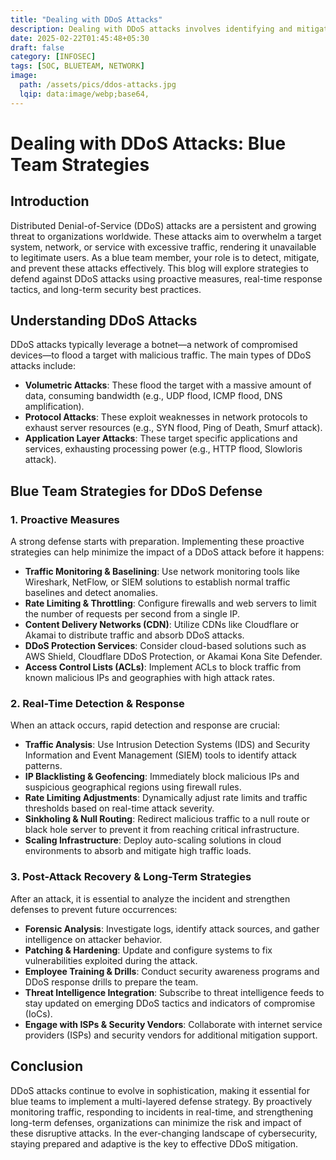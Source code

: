 ```yaml
---
title: "Dealing with DDoS Attacks"
description: Dealing with DDoS attacks involves identifying and mitigating malicious traffic floods that overwhelm servers, using tools like firewalls, rate limiting, and CDNs to maintain service availability.
date: 2025-02-22T01:45:48+05:30
draft: false
category: [INFOSEC]
tags: [SOC, BLUETEAM, NETWORK]
image:
  path: /assets/pics/ddos-attacks.jpg
  lqip: data:image/webp;base64,
---
```


# Dealing with DDoS Attacks: Blue Team Strategies

## Introduction
Distributed Denial-of-Service (DDoS) attacks are a persistent and growing threat to organizations worldwide. These attacks aim to overwhelm a target system, network, or service with excessive traffic, rendering it unavailable to legitimate users. As a blue team member, your role is to detect, mitigate, and prevent these attacks effectively. This blog will explore strategies to defend against DDoS attacks using proactive measures, real-time response tactics, and long-term security best practices.

## Understanding DDoS Attacks
DDoS attacks typically leverage a botnet—a network of compromised devices—to flood a target with malicious traffic. The main types of DDoS attacks include:

- **Volumetric Attacks**: These flood the target with a massive amount of data, consuming bandwidth (e.g., UDP flood, ICMP flood, DNS amplification).
- **Protocol Attacks**: These exploit weaknesses in network protocols to exhaust server resources (e.g., SYN flood, Ping of Death, Smurf attack).
- **Application Layer Attacks**: These target specific applications and services, exhausting processing power (e.g., HTTP flood, Slowloris attack).

## Blue Team Strategies for DDoS Defense

### 1. **Proactive Measures**
A strong defense starts with preparation. Implementing these proactive strategies can help minimize the impact of a DDoS attack before it happens:

- **Traffic Monitoring & Baselining**: Use network monitoring tools like Wireshark, NetFlow, or SIEM solutions to establish normal traffic baselines and detect anomalies.
- **Rate Limiting & Throttling**: Configure firewalls and web servers to limit the number of requests per second from a single IP.
- **Content Delivery Networks (CDN)**: Utilize CDNs like Cloudflare or Akamai to distribute traffic and absorb DDoS attacks.
- **DDoS Protection Services**: Consider cloud-based solutions such as AWS Shield, Cloudflare DDoS Protection, or Akamai Kona Site Defender.
- **Access Control Lists (ACLs)**: Implement ACLs to block traffic from known malicious IPs and geographies with high attack rates.

### 2. **Real-Time Detection & Response**
When an attack occurs, rapid detection and response are crucial:

- **Traffic Analysis**: Use Intrusion Detection Systems (IDS) and Security Information and Event Management (SIEM) tools to identify attack patterns.
- **IP Blacklisting & Geofencing**: Immediately block malicious IPs and suspicious geographical regions using firewall rules.
- **Rate Limiting Adjustments**: Dynamically adjust rate limits and traffic thresholds based on real-time attack severity.
- **Sinkholing & Null Routing**: Redirect malicious traffic to a null route or black hole server to prevent it from reaching critical infrastructure.
- **Scaling Infrastructure**: Deploy auto-scaling solutions in cloud environments to absorb and mitigate high traffic loads.

### 3. **Post-Attack Recovery & Long-Term Strategies**
After an attack, it is essential to analyze the incident and strengthen defenses to prevent future occurrences:

- **Forensic Analysis**: Investigate logs, identify attack sources, and gather intelligence on attacker behavior.
- **Patching & Hardening**: Update and configure systems to fix vulnerabilities exploited during the attack.
- **Employee Training & Drills**: Conduct security awareness programs and DDoS response drills to prepare the team.
- **Threat Intelligence Integration**: Subscribe to threat intelligence feeds to stay updated on emerging DDoS tactics and indicators of compromise (IoCs).
- **Engage with ISPs & Security Vendors**: Collaborate with internet service providers (ISPs) and security vendors for additional mitigation support.

## Conclusion
DDoS attacks continue to evolve in sophistication, making it essential for blue teams to implement a multi-layered defense strategy. By proactively monitoring traffic, responding to incidents in real-time, and strengthening long-term defenses, organizations can minimize the risk and impact of these disruptive attacks. In the ever-changing landscape of cybersecurity, staying prepared and adaptive is the key to effective DDoS mitigation.
